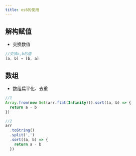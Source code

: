 ```yaml
---
title: es6的使用
---
```


## 解构赋值

- 交换数值

```js
//交换a,b的值
[a, b] = [b, a]
```

## 数组

- 数组扁平化、去重

```js
//1
Array.from(new Set(arr.flat(Infinity))).sort((a, b) => {
  return a - b
})

//2
arr
  .toString()
  .split(',')
  .sort((a, b) => {
    return a - b
  })
```
